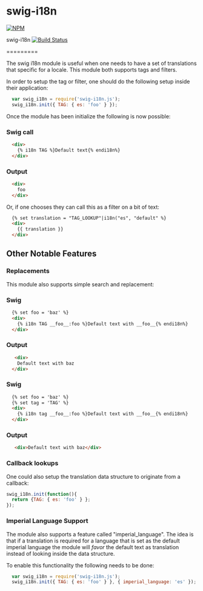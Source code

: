 swig-i18n
=========

[![NPM](https://nodei.co/npm/swig-i18n.png?downloads=true)](https://nodei.co/npm/swig-i18n/)

swig-i18n [![Build Status](https://secure.travis-ci.org/logie17/swig-i18n.png?branch=master)](http://travis-ci.org/logie17/swig-i18n)

=========

The swig i18n module is useful when one needs to have a set of translations that 
specific for a locale. This module both supports tags and filters. 

In order to setup the tag or filter, one should do the following setup inside
their application:

```javascript
  var swig_i18n = require('swig-i18n.js');
  swig_i18n.init({ TAG: { es: 'foo' } });
```

Once the  module has been initialize the following is now possible:

### Swig call
```html
  <div>
    {% i18n TAG %}Default text{% endi18n%}
  </div>
```

### Output
```html
  <div>
    foo
  </div>
```

Or, if one chooses they can call this as a filter on a bit of text:

```html
  {% set translation = "TAG_LOOKUP"|i18n("es", "default" %}
  <div>
    {{ translation }}
  </div>
```  

## Other Notable Features

### Replacements

This module also supports simple search and replacement:

### Swig

```html
  {% set foo = 'baz' %}
  <div>
    {% i18n TAG __foo__:foo %}Default text with __foo__{% endi18n%}
  </div>
```

### Output
```html
   <div>
    Default text with baz
  </div>
```

### Swig
```html
  {% set foo = 'baz' %}
  {% set tag = 'TAG' %}
  <div>
    {% i18n tag __foo__:foo %}Default text with __foo__{% endi18n%}
  </div>
```

### Output
```html
   <div>Default text with baz</div>
```

### Callback lookups

One could also setup the translation data structure to originate from a callback:

```javascript
swig_i18n.init(function(){ 
  return {TAG: { es: 'foo' } };
});
```

### Imperial Language Support

The module also supports a feature called "imperial_language". The idea is that if
a translation is required for a language that is set as the default imperial language
the module will *favor* the default text as translation instead of looking inside the data
structure.

To enable this functionality the following needs to be done:

```javascript
  var swig_i18n = require('swig-i18n.js');
  swig_i18n.init({ TAG: { es: 'foo' } }, { imperial_language: 'es' });
```


